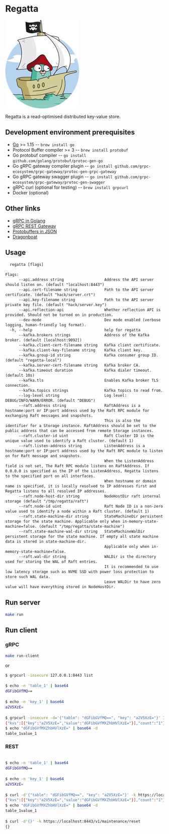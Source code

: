 # Regatta
![logo](logo.jpg)

Regatta is a read-optimised distributed key-value store.

## Development environment prerequisites
* [Go](https://golang.org/) >= 1.15 -- `brew install go`
* Protocol Buffer compiler >= 3 -- `brew install protobuf`
* Go protobuf compiler -- `go install github.com/golang/protobuf/protoc-gen-go`
* Go gRPC gateway compiler plugin -- `go install github.com/grpc-ecosystem/grpc-gateway/protoc-gen-grpc-gateway`
* Go gRPC gateway swagger plugin  -- `go install github.com/grpc-ecosystem/grpc-gateway/protoc-gen-swagger`
* gRPC curl (optional for testing) -- `brew install grpcurl`
* Docker (optional)

## Other links
* [gRPC in Golang](https://grpc.io/docs/languages/go/)
* [gRPC REST Gateway](https://github.com/grpc-ecosystem/grpc-gateway)
* [Protobuffers in JSON](https://developers.google.com/protocol-buffers/docs/proto3#json)
* [Dragonboat](https://github.com/lni/dragonboat)

## Usage
```
  regatta [flags]

Flags:
      --api.address string                  Address the API server should listen on. (default "localhost:8443")
      --api.cert-filename string            Path to the API server certificate. (default "hack/server.crt")
      --api.key-filename string             Path to the API server private key file. (default "hack/server.key")
      --api.reflection-api                  Whether reflection API is provided. Should not be turned on in production.
      --dev-mode                            Dev mode enabled (verbose logging, human-friendly log format).
  -h, --help                                help for regatta
      --kafka.brokers strings               Address of the Kafka broker. (default [localhost:9092])
      --kafka.client-cert-filename string   Kafka client certificate.
      --kafka.client-key-filename string    Kafka client key.
      --kafka.group-id string               Kafka consumer group ID. (default "regatta-local")
      --kafka.server-cert-filename string   Kafka broker CA.
      --kafka.timeout duration              Kafka dialer timeout. (default 10s)
      --kafka.tls                           Enables Kafka broker TLS connection.
      --kafka.topics strings                Kafka topics to read from.
      --log-level string                    Log level: DEBUG/INFO/WARN/ERROR. (default "DEBUG")
      --raft.address string                 RaftAddress is a hostname:port or IP:port address used by the Raft RPC module for exchanging Raft messages and snapshots.
                                            This is also the identifier for a Storage instance. RaftAddress should be set to the public address that can be accessed from remote Storage instances.
      --raft.cluster-id uint                Raft Cluster ID is the unique value used to identify a Raft cluster. (default 1)
      --raft.listen-address string          ListenAddress is a hostname:port or IP:port address used by the Raft RPC module to listen on for Raft message and snapshots.
                                            When the ListenAddress field is not set, The Raft RPC module listens on RaftAddress. If 0.0.0.0 is specified as the IP of the ListenAddress, Regatta listens to the specified port on all interfaces.
                                            When hostname or domain name is specified, it is locally resolved to IP addresses first and Regatta listens to all resolved IP addresses.
      --raft.node-host-dir string           NodeHostDir raft internal storage (default "/tmp/regatta/raft")
      --raft.node-id uint                   Raft Node ID is a non-zero value used to identify a node within a Raft cluster. (default 1)
      --raft.state-machine-dir string       StateMachineDir persistent storage for the state machine. Applicable only when in-memory-state-machine=false. (default "/tmp/regatta/state-machine")
      --raft.state-machine-wal-dir string   StateMachineWalDir persistent storage for the state machine. If empty all state machine data is stored in state-machine-dir. 
                                            Applicable only when in-memory-state-machine=false.
      --raft.wal-dir string                 WALDir is the directory used for storing the WAL of Raft entries. 
                                            It is recommended to use low latency storage such as NVME SSD with power loss protection to store such WAL data. 
                                            Leave WALDir to have zero value will have everything stored in NodeHostDir.
```

## Run server
```bash
make run
```

## Run client

### gRPC
```bash
make run-client
```
or
```bash
$ grpcurl -insecure 127.0.0.1:8443 list

$ echo -n 'table_1' | base64
dGFibGVfMQ==

$ echo -n 'key_1' | base64
a2V5XzE=

$ grpcurl -insecure -d='{"table": "dGFibGVfMQ==", "key": "a2V5XzE="}' 127.0.0.1:8443 regatta.v1.KV/Range
{"kvs":[{"key":"a2V5XzE=","value":"dGFibGVfMXZhbHVlXzE="}],"count":"1"}
$ echo "dGFibGVfMXZhbHVlXzE=" | base64 -d
table_1value_1
```

### REST
```bash

$ echo -n 'table_1' | base64
dGFibGVfMQ==

$ echo -n 'key_1' | base64
a2V5XzE=

$ curl -d'{"table": "dGFibGVfMQ==", "key": "a2V5XzE="}' -k https://localhost:8443/v1/kv/range
{"kvs":[{"key":"a2V5XzE=","value":"dGFibGVfMXZhbHVlXzE="}],"count":"1"}
$ echo "dGFibGVfMXZhbHVlXzE=" | base64 -d
table_1value_1

$ curl -d'{}' -k https://localhost:8443/v1/maintenance/reset
{}
```